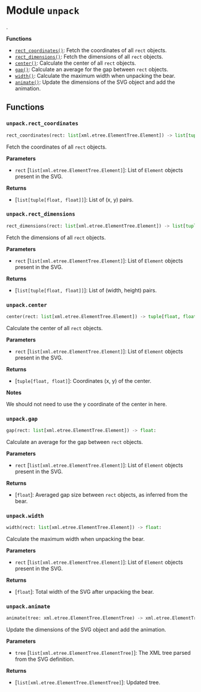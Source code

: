 # Module `unpack`

.

**Functions**

- [`rect_coordinates()`](#unpackrect_coordinates): Fetch the coordinates of all `rect`
  objects.
- [`rect_dimensions()`](#unpackrect_dimensions): Fetch the dimensions of all `rect`
  objects.
- [`center()`](#unpackcenter): Calculate the center of all `rect` objects.
- [`gap()`](#unpackgap): Calculate an average for the gap between `rect` objects.
- [`width()`](#unpackwidth): Calculate the maximum width when unpacking the bear.
- [`animate()`](#unpackanimate): Update the dimensions of the SVG object and add the
  animation.

## Functions

### `unpack.rect_coordinates`

```python
rect_coordinates(rect: list[xml.etree.ElementTree.Element]) -> list[tuple[float, float]]:
```

Fetch the coordinates of all `rect` objects.

**Parameters**

- `rect` \[`list[xml.etree.ElementTree.Element]`\]: List of `Element` objects present in
  the SVG.

**Returns**

- \[`list[tuple[float, float]]`\]: List of (x, y) pairs.

### `unpack.rect_dimensions`

```python
rect_dimensions(rect: list[xml.etree.ElementTree.Element]) -> list[tuple[float, float]]:
```

Fetch the dimensions of all `rect` objects.

**Parameters**

- `rect` \[`list[xml.etree.ElementTree.Element]`\]: List of `Element` objects present in
  the SVG.

**Returns**

- \[`list[tuple[float, float]]`\]: List of (width, height) pairs.

### `unpack.center`

```python
center(rect: list[xml.etree.ElementTree.Element]) -> tuple[float, float]:
```

Calculate the center of all `rect` objects.

**Parameters**

- `rect` \[`list[xml.etree.ElementTree.Element]`\]: List of `Element` objects present in
  the SVG.

**Returns**

- \[`tuple[float, float]`\]: Coordinates (x, y) of the center.

**Notes**

We should not need to use the y coordinate of the center in here.

### `unpack.gap`

```python
gap(rect: list[xml.etree.ElementTree.Element]) -> float:
```

Calculate an average for the gap between `rect` objects.

**Parameters**

- `rect` \[`list[xml.etree.ElementTree.Element]`\]: List of `Element` objects present in
  the SVG.

**Returns**

- \[`float`\]: Averaged gap size between `rect` objects, as inferred from the bear.

### `unpack.width`

```python
width(rect: list[xml.etree.ElementTree.Element]) -> float:
```

Calculate the maximum width when unpacking the bear.

**Parameters**

- `rect` \[`list[xml.etree.ElementTree.Element]`\]: List of `Element` objects present in
  the SVG.

**Returns**

- \[`float`\]: Total width of the SVG after unpacking the bear.

### `unpack.animate`

```python
animate(tree: xml.etree.ElementTree.ElementTree) -> xml.etree.ElementTree.ElementTree:
```

Update the dimensions of the SVG object and add the animation.

**Parameters**

- `tree` \[`list[xml.etree.ElementTree.ElementTree]`\]: The XML tree parsed from the SVG
  definition.

**Returns**

- \[`list[xml.etree.ElementTree.ElementTree]`\]: Updated tree.
